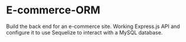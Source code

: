 # E-commerce-ORM
 Build the back end for an e-commerce site. Working Express.js API and configure it to use Sequelize to interact with a MySQL database.
